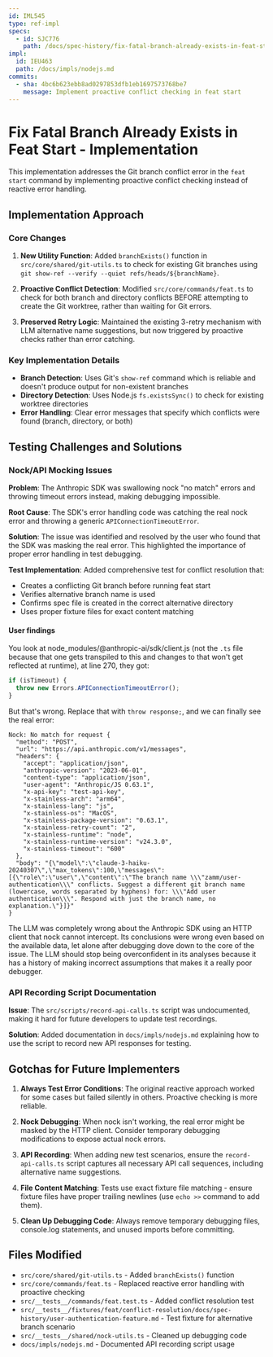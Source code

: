 ```yaml
---
id: IML545
type: ref-impl
specs:
  - id: SJC776
    path: /docs/spec-history/fix-fatal-branch-already-exists-in-feat-start.md
impl:
  id: IEU463
  path: /docs/impls/nodejs.md
commits:
  - sha: 4bc6b623ebb8ad0297853dfb1eb1697573768be7
    message: Implement proactive conflict checking in feat start
---
```


# Fix Fatal Branch Already Exists in Feat Start - Implementation

This implementation addresses the Git branch conflict error in the `feat start` command by implementing proactive conflict checking instead of reactive error handling.

## Implementation Approach

### Core Changes

1. **New Utility Function**: Added `branchExists()` function in `src/core/shared/git-utils.ts` to check for existing Git branches using `git show-ref --verify --quiet refs/heads/${branchName}`.

2. **Proactive Conflict Detection**: Modified `src/core/commands/feat.ts` to check for both branch and directory conflicts BEFORE attempting to create the Git worktree, rather than waiting for Git errors.

3. **Preserved Retry Logic**: Maintained the existing 3-retry mechanism with LLM alternative name suggestions, but now triggered by proactive checks rather than error catching.

### Key Implementation Details

- **Branch Detection**: Uses Git's `show-ref` command which is reliable and doesn't produce output for non-existent branches
- **Directory Detection**: Uses Node.js `fs.existsSync()` to check for existing worktree directories
- **Error Handling**: Clear error messages that specify which conflicts were found (branch, directory, or both)

## Testing Challenges and Solutions

### Nock/API Mocking Issues

**Problem**: The Anthropic SDK was swallowing nock "no match" errors and throwing timeout errors instead, making debugging impossible.

**Root Cause**: The SDK's error handling code was catching the real nock error and throwing a generic `APIConnectionTimeoutError`.

**Solution**: The issue was identified and resolved by the user who found that the SDK was masking the real error. This highlighted the importance of proper error handling in test debugging.

**Test Implementation**: Added comprehensive test for conflict resolution that:

- Creates a conflicting Git branch before running feat start
- Verifies alternative branch name is used
- Confirms spec file is created in the correct alternative directory
- Uses proper fixture files for exact content matching

#### User findings

You look at node_modules/@anthropic-ai/sdk/client.js (not the `.ts` file because that one gets transpiled to this and changes to that won't get reflected at runtime), at line 270, they got:

```js
if (isTimeout) {
  throw new Errors.APIConnectionTimeoutError();
}
```

But that's wrong. Replace that with `throw response;`, and we can finally see the real error:

```
Nock: No match for request {
  "method": "POST",
  "url": "https://api.anthropic.com/v1/messages",
  "headers": {
    "accept": "application/json",
    "anthropic-version": "2023-06-01",
    "content-type": "application/json",
    "user-agent": "Anthropic/JS 0.63.1",
    "x-api-key": "test-api-key",
    "x-stainless-arch": "arm64",
    "x-stainless-lang": "js",
    "x-stainless-os": "MacOS",
    "x-stainless-package-version": "0.63.1",
    "x-stainless-retry-count": "2",
    "x-stainless-runtime": "node",
    "x-stainless-runtime-version": "v24.3.0",
    "x-stainless-timeout": "600"
  },
  "body": "{\"model\":\"claude-3-haiku-20240307\",\"max_tokens\":100,\"messages\":[{\"role\":\"user\",\"content\":\"The branch name \\\"zamm/user-authentication\\\" conflicts. Suggest a different git branch name (lowercase, words separated by hyphens) for: \\\"Add user authentication\\\". Respond with just the branch name, no explanation.\"}]}"
}
```

The LLM was completely wrong about the Anthropic SDK using an HTTP client that nock cannot intercept. Its conclusions were wrong even based on the available data, let alone after debugging dove down to the core of the issue. The LLM should stop being overconfident in its analyses because it has a history of making incorrect assumptions that makes it a really poor debugger.

### API Recording Script Documentation

**Issue**: The `src/scripts/record-api-calls.ts` script was undocumented, making it hard for future developers to update test recordings.

**Solution**: Added documentation in `docs/impls/nodejs.md` explaining how to use the script to record new API responses for testing.

## Gotchas for Future Implementers

1. **Always Test Error Conditions**: The original reactive approach worked for some cases but failed silently in others. Proactive checking is more reliable.

2. **Nock Debugging**: When nock isn't working, the real error might be masked by the HTTP client. Consider temporary debugging modifications to expose actual nock errors.

3. **API Recording**: When adding new test scenarios, ensure the `record-api-calls.ts` script captures all necessary API call sequences, including alternative name suggestions.

4. **File Content Matching**: Tests use exact fixture file matching - ensure fixture files have proper trailing newlines (use `echo >>` command to add them).

5. **Clean Up Debugging Code**: Always remove temporary debugging files, console.log statements, and unused imports before committing.

## Files Modified

- `src/core/shared/git-utils.ts` - Added `branchExists()` function
- `src/core/commands/feat.ts` - Replaced reactive error handling with proactive checking
- `src/__tests__/commands/feat.test.ts` - Added conflict resolution test
- `src/__tests__/fixtures/feat/conflict-resolution/docs/spec-history/user-authentication-feature.md` - Test fixture for alternative branch scenario
- `src/__tests__/shared/nock-utils.ts` - Cleaned up debugging code
- `docs/impls/nodejs.md` - Documented API recording script usage
